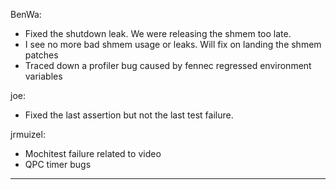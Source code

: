 BenWa:
* Fixed the shutdown leak. We were releasing the shmem too late.
* I see no more bad shmem usage or leaks. Will fix on landing the shmem patches
* Traced down a profiler bug caused by fennec regressed environment variables



joe:
* Fixed the last assertion but not the last test failure.



jrmuizel:
* Mochitest failure related to video
* QPC timer bugs

________________


